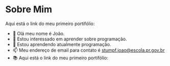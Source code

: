 # Sobre Mim
 Aqui está o link do meu primeiro portifólio: 
- 👋 Olá meu nome é João.
- 👀 Estou interessado em aprender sobre programação.
- 🌱 Estou aprendendo atualmente programação.
- 📫 Meu endereço de email para contato é stumpf.joao@escola.pr.gov.br
- 📚 Aqui está o link do meu primeiro portifólio: 

